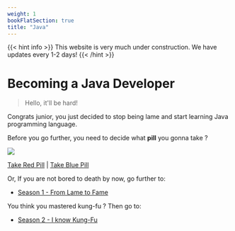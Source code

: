 ```yaml
---
weight: 1
bookFlatSection: true
title: "Java"
---
```

{{< hint info >}}
This website is very much under construction. We have updates every 1-2 days!
{{< /hint >}}
# Becoming a Java Developer

> Hello, it'll be hard!

Congrats junior, you just decided to stop being lame and start learning Java programming language. 

Before you go further, you need to decide what **pill** you gonna take ?

![](/red-blue-pill.gif)

[Take Red Pill](/docs/java/season_1/)  |  [Take Blue Pill](https://www.youtube.com/watch?v=o3FdSuXHXF8)


Or, If you are not bored to death by now, go further to:
  - [Season 1 - From Lame to Fame](/docs/java/season_1/)

You think you mastered kung-fu ? Then go to:
  - [Season 2 - I know Kung-Fu](/docs/java/season_2/)